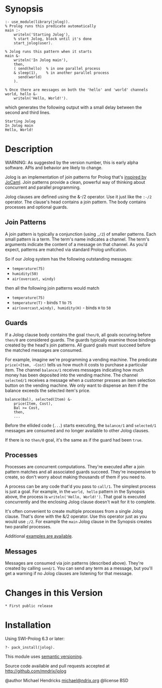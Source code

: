 # Synopsis

    :- use_module(library(jolog)).
    % Prolog runs this predicate automatically
    main :-
        writeln('Starting Jolog'),
        % start Jolog, block until it's done
        start_jolog(user).

    % Jolog runs this pattern when it starts
    main &-
        writeln('In Jolog main'),
        then,
        ( send(hello)  % in one parallel process
        & sleep(1),    % in another parallel process
          send(world)
        ).

    % Once there are messages on both the 'hello' and 'world' channels
    world, hello &-
        writeln('Hello, World!').

which generates the following output with a small delay between the
second and third lines.

    Starting Jolog
    In Jolog main
    Hello, World!

# Description

WARNING: As suggested by the version number, this is early alpha software.
APIs and behavior are likely to change.

Jolog is an implementation of join patterns for Prolog that's
[inspired by JoCaml](http://jocaml.inria.fr/).  Join patterns provide
a clean, powerful way of thinking about concurrent and parallel
programming.

Jolog clauses are defined using the &-/2 operator.  Use it just like
the `:-/2` operator.  The clause's head contains a join pattern.  The
body contains processes and optional guards.

## Join Patterns

A join pattern is typically a conjunction (using `,/2`) of smaller
patterns.  Each small pattern is a term.  The term's name indicates a
channel.  The term's arguments indicate the content of a message on
that channel.  As you'd expect, patterns are matched via standard
Prolog unification.

So if our Jolog system has the following outstanding messages:

  * `temperature(75)`
  * `humidity(50)`
  * `air(overcast, windy)`

then all the following join patterns would match

  * `temperature(75)`
  * `temperature(T)` - binds `T` to `75`
  * `air(overcast,windy), humidity(H)` - binds `H` to `50`

## Guards

If a Jolog clause body contains the goal `then/0`, all goals occuring
before `then/0` are considered guards.  The guards typically examine
those bindings created by the head's join patterns.  All guard goals
must succeed before the matched messages are consumed.

For example, imagine we're programming a vending machine.  The
predicate `price(+Item, -Cost)` tells us how much it costs to purchase
a particular item.  The channel `balance/1` receives messages
indicating how much money has been deposited into the vending machine.
The channel `selected/1` receives a message when a customer presses an
item selection button on the vending machine.  We only want to
dispense an item if the balance exceeds the selected item's price.

    balance(Bal), selected(Item) &-
        price(Item, Cost),
        Bal >= Cost,
        then,
        ...

Before the ellided code (`...`) starts executing, the `balance/1` and
`selected/1` messages are consumed and no longer available to other
Jolog clauses.

If there is no `then/0` goal, it's the same as if the guard had been
`true`.

## Processes

Processes are concurrent computations.  They're executed after a join
pattern matches and all associated guards succeed.  They're
inexpensive to create, so don't worry about making thousands of them
if you need to.

A process can be any code that'd you pass to `call/1`.  The simplest
process is just a goal.  For example, in the `world, hello` pattern in
the Synopsis above, the process is `writeln('Hello, World!')`.  That
goal is executed concurrently and the enclosing Jolog clause doesn't
wait for it to complete.

It's often convenient to create multiple processes from a single Jolog
clause.  That's done with the &/2 operator.  Use this operator just
as you would use `;/2`.  For example the `main` Jolog clause in the
Synopsis creates two parallel processes.

Additional [examples are
available](https://github.com/mndrix/jolog/tree/master/examples).

## Messages

Messages are consumed via join patterns (described above).  They're
created by calling `send/1`.  You can send any term as a message, but
you'll get a warning if no Jolog clauses are listening for that
message.

# Changes in this Version

    * First public release

# Installation

Using SWI-Prolog 6.3 or later:

    ?- pack_install(jolog).

This module uses [semantic versioning](http://semver.org/).

Source code available and pull requests accepted at
http://github.com/mndrix/jolog

@author Michael Hendricks <michael@ndrix.org>
@license BSD

